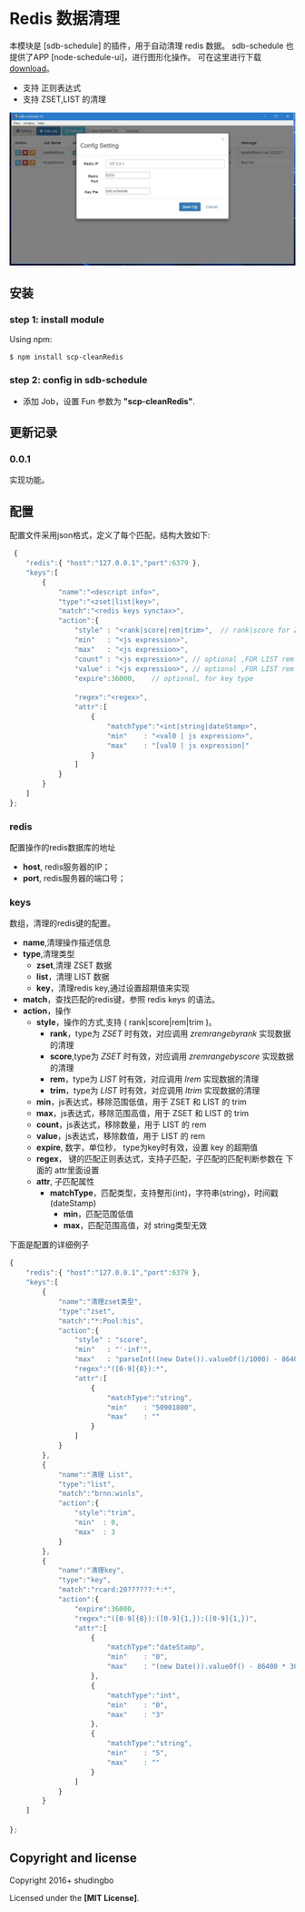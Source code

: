 # Redis 数据清理
本模块是 [sdb-schedule] 的插件，用于自动清理 redis 数据。 sdb-schedule 也提供了APP [node-schedule-ui]，进行图形化操作。
可在这里进行下载 [download]。
- 支持 正则表达式
- 支持 ZSET,LIST 的清理

![Setting][idSet]


## 安装

### step 1: install module
Using npm:

    $ npm install scp-cleanRedis

### step 2: config in sdb-schedule

- 添加 Job，设置 Fun 参数为 **"scp-cleanRedis"**.


## 更新记录
### 0.0.1
实现功能。

## 配置 
  配置文件采用json格式，定义了每个匹配，结构大致如下:

```javascript
 {
	"redis":{ "host":"127.0.0.1","port":6379 },
	"keys":[
		{
			"name":"<descript info>",
			"type":"<zset|list|key>",
			"match":"<redis keys synctax>",
			"action":{
				"style" : "<rank|score|rem|trim>",  // rank|score for ZSET;rem|trim for LIST
				"min"   : "<js expression>",
				"max"   : "<js expression>",
				"count" : "<js expression>", // optional ,FOR LIST rem
				"value" : "<js expression>", // optional ,FOR LIST rem
				"expire":36000,    // optional, for key type

				"regex":"<regex>",
				"attr":[
					{
						"matchType":"<int|string|dateStamp>",
						"min"    : "<val0 | js expression>",
						"max"    : "[val0 | js expression]"
					}
				]
			}
		}
	]
};

```

### redis
配置操作的redis数据库的地址
- **host**, redis服务器的IP；
- **port**, redis服务器的端口号；

### keys
数组，清理的redis键的配置。

* **name**,清理操作描述信息
* **type**,清理类型
	- **zset**,清理 ZSET 数据
	- **list**，清理 LIST 数据
	- **key**，清理redis key,通过设置超期值来实现
* **match**，查找匹配的redis键，参照 redis keys 的语法。
* **action**，操作
	- **style**，操作的方式,支持 ( rank|score|rem|trim )。
		- **rank**，type为 *ZSET* 时有效，对应调用 *zremrangebyrank* 实现数据的清理
		- **score**,type为 *ZSET* 时有效，对应调用 *zremrangebyscore* 实现数据的清理
		- **rem**，type为 *LIST* 时有效，对应调用 *lrem* 实现数据的清理
		- **trim**，type为 *LIST* 时有效，对应调用 *ltrim* 实现数据的清理
	- **min**，js表达式，移除范围低值，用于 ZSET 和 LIST 的 trim
	- **max**，js表达式，移除范围高值，用于 ZSET 和 LIST 的 trim
	- **count**，js表达式，移除数量，用于 LIST 的 rem
	- **value**，js表达式，移除数值，用于 LIST 的 rem
	- **expire**, 数字，单位秒， type为key时有效，设置 key 的超期值
	- **regex**， 键的匹配正则表达式，支持子匹配，子匹配的匹配判断参数在 下面的 attr里面设置
    - **attr**, 子匹配属性
		- **matchType**，匹配类型，支持整形(int)，字符串(string)，时间戳(dateStamp)
			- **min**，匹配范围低值
			- **max**，匹配范围高值，对 string类型无效


下面是配置的详细例子

```javascript
{
	"redis":{ "host":"127.0.0.1","port":6379 },
	"keys":[
		{
			"name":"清理zset类型",
			"type":"zset",
			"match":"*:Pool:his",
			"action":{
				"style" : "score",
				"min"   : "'-inf'",
				"max"   : "parseInt((new Date()).valueOf()/1000) - 86400 * 30",
				"regex":"([0-9]{8}):*",
				"attr":[
					{
						"matchType":"string",
						"min"    : "50901800",
						"max"    : ""
					}
				]
			}
		},
		{
			"name":"清理 List",
			"type":"list",
			"match":"brnn:winls",
			"action":{
				"style":"trim",
				"min"  : 0,
				"max"  : 3
			}
		},
		{
			"name":"清理key",
			"type":"key",
			"match":"rcard:20??????:*:*",
			"action":{
				"expire":36000,
				"regex":"([0-9]{8}):([0-9]{1,}):([0-9]{1,})",
				"attr":[
					{
						"matchType":"dateStamp",
						"min"    : "0",
						"max"    : "(new Date()).valueOf() - 86400 * 30000"
					},
					{
						"matchType":"int",
						"min"    : "0",
						"max"    : "3"
					},
					{
						"matchType":"string",
						"min"    : "5",
						"max"    : ""
					}
				]
			}
		}
	]

};
```


## Copyright and license

Copyright 2016+ shudingbo

Licensed under the **[MIT License]**.

[node-schedule]: https://github.com/node-schedule/node-schedule
[node-redis]:https://github.com/NodeRedis/node_redis
[cron-parser]: https://github.com/harrisiirak/cron-parser
[sdb-schedule-ui]: https://github.com/shudingbo/sdb-schedule-ui
[download]: https://github.com/shudingbo/sdb-public/blob/master/sdb-schedule-ui/sdb-schedule-ui.7z
[idMain]: https://github.com/shudingbo/sdb-public/blob/master/sdb-schedule-ui/main.jpg  "Main"
[idSet]: https://github.com/shudingbo/sdb-public/blob/master/sdb-schedule-ui/setting.jpg  "Setting"